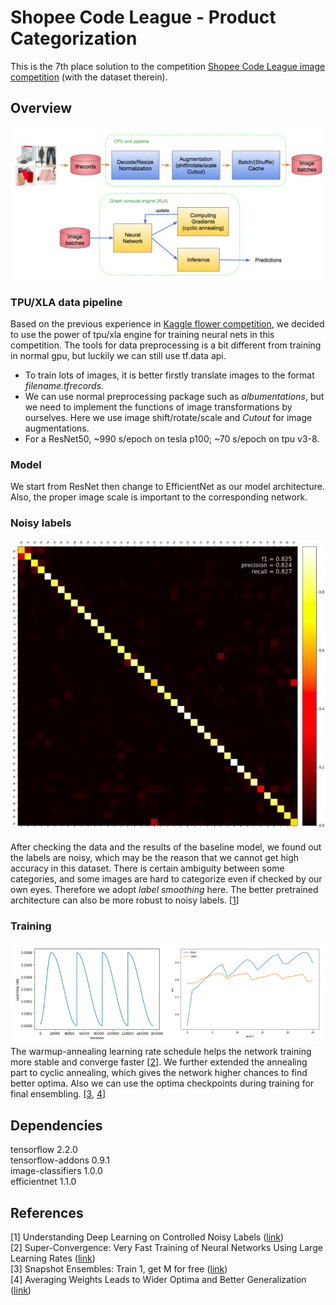 
# Shopee Code League - Product Categorization
This is the 7th place solution to the competition [Shopee Code League image competition](https://www.kaggle.com/c/shopee-product-detection-open) (with the dataset therein).

## Overview
<img src="imgs/img1.png" alt="drawing" width="900"/>

### TPU/XLA data pipeline
Based on the previous experience in [Kaggle flower competition](https://www.kaggle.com/c/flower-classification-with-tpus/), we decided to use the power of tpu/xla engine for training neural nets in this competition. The tools for data preprocessing is a bit different from training in normal gpu, but luckily we can still use tf.data api.
* To train lots of images, it is better firstly translate images to the format _filename.tfrecords_.
* We can use normal preprocessing package such as _albumentations_, but we need to implement the functions of image transformations by ourselves. Here we use image shift/rotate/scale and _Cutout_ for image augmentations.
* For a ResNet50, ~990 s/epoch on tesla p100; ~70 s/epoch on tpu v3-8.

### Model
We start from ResNet then change to EfficientNet as our model architecture. Also, the proper image scale is important to the corresponding network.

### Noisy labels
<img src="imgs/img2.png" alt="drawing" width="700"/><br><br>
After checking the data and the results of the baseline model, we found out the labels are noisy, which may be the reason that we cannot get high accuracy in this dataset. There is certain ambiguity between some categories, and some images are hard to categorize even if checked by our own eyes. Therefore we adopt _label smoothing_ here. The better pretrained architecture can also be more robust to noisy labels. [[1](#references)]

### Training
<img src="imgs/img3.png" alt="drawing" width="900"/><br>
The warmup-annealing learning rate schedule helps the network training more stable and converge faster [[2](#references)]. We further extended the annealing part to cyclic annealing, which gives the network higher chances to find better optima. Also we can use the optima checkpoints during training for final ensembling. [[3](#references), [4](#references)]

## Dependencies
tensorflow 2.2.0  
tensorflow-addons 0.9.1  
image-classifiers 1.0.0  
efficientnet 1.1.0

## References
[1] Understanding Deep Learning on Controlled Noisy Labels ([link](https://ai.googleblog.com/2020/08/understanding-deep-learning-on.html))  
[2] Super-Convergence: Very Fast Training of Neural Networks Using Large Learning Rates ([link](https://arxiv.org/abs/1708.07120))  
[3] Snapshot Ensembles: Train 1, get M for free ([link](https://arxiv.org/abs/1704.00109))  
[4] Averaging Weights Leads to Wider Optima and Better Generalization ([link](https://arxiv.org/abs/1803.05407))
